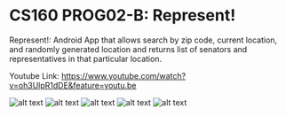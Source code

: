 # CS160 PROG02-B: Represent!
Represent!: Android App that allows search by zip code, current location, and randomly generated location and returns list of senators and representatives in that particular location.

Youtube Link: https://www.youtube.com/watch?v=oh3UlpR1dDE&feature=youtu.be

![alt text](https://raw.githubusercontent.com/melodywei861016/Represent/master/represent-screenshots/home_screen.png)
![alt text](https://raw.githubusercontent.com/melodywei861016/Represent/master/represent-screenshots/zipcode.png)
![alt text](https://raw.githubusercontent.com/melodywei861016/Represent/master/represent-screenshots/current_location.png)
![alt text](https://raw.githubusercontent.com/melodywei861016/Represent/master/represent-screenshots/random_location.png )
![alt text](https://raw.githubusercontent.com/melodywei861016/Represent/master/represent-screenshots/detail_view.png)
